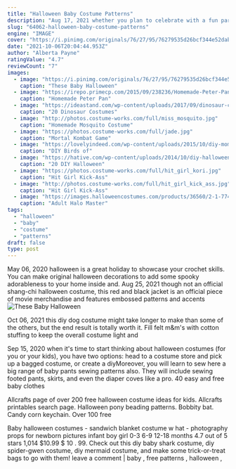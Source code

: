 ```yaml
---
title: "Halloween Baby Costume Patterns"
description: "Aug 17, 2021 whether you plan to celebrate with a fun party, trick-or-treating with the kids, or hitting up a local pumpkin farm, a good group halloween costume is essential for you and you crew. And if"
slug: "64062-halloween-baby-costume-patterns"
engine: "IMAGE"
cover: "https://i.pinimg.com/originals/76/27/95/76279535d26bcf344e52dabf5ffda66c.png"
date: "2021-10-06T20:04:44.953Z"
author: "Alberta Payne"
ratingValue: "4.7"
reviewCount: "7"
images:
  - image: "https://i.pinimg.com/originals/76/27/95/76279535d26bcf344e52dabf5ffda66c.png"
    caption: "These Baby Halloween"
  - image: "https://irepo.primecp.com/2015/09/238236/Homemade-Peter-Pan-Costume_ExtraLarge1000_ID-1210345.jpg?v=1210345"
    caption: "Homemade Peter Pan"
  - image: "https://ideastand.com/wp-content/uploads/2017/09/dinosaur-costume-diy/22-dinosaur-costume-diy-ideas-tutorials.jpg"
    caption: "20 Dinosaur Costumes"
  - image: "http://photos.costume-works.com/full/miss_mosquito.jpg"
    caption: "Homemade Mosquito Costume"
  - image: "https://photos.costume-works.com/full/jade.jpg"
    caption: "Mortal Kombat Game"
  - image: "https://lovelyindeed.com/wp-content/uploads/2015/10/diy-mom-and-baby-bird-halloween-costume3-800x1200.jpg"
    caption: "DIY Birds of"
  - image: "https://hative.com/wp-content/uploads/2014/10/diy-halloween-mask-crafts/9-cardboard-gargoyle-mask.jpg"
    caption: "20 DIY Halloween"
  - image: "https://photos.costume-works.com/full/hit_girl_kori.jpg"
    caption: "Hit Girl Kick-Ass"
  - image: "http://photos.costume-works.com/full/hit_girl_kick_ass.jpg"
    caption: "Hit Girl Kick-Ass"
  - image: "https://images.halloweencostumes.com/products/36560/2-1-77445/adult-halo-master-chief-mjolnir-hoodie.jpg"
    caption: "Adult Halo Master"
tags:
  - "halloween"
  - "baby"
  - "costume"
  - "patterns"
draft: false
type: post
---
```


May 06, 2020 halloween is a great holiday to showcase your crochet skills. You can make original halloween decorations to add some spooky adorableness to your home inside and. Aug 25, 2021 though not an official shang-chi halloween costume, this red and black jacket is an official piece of movie merchandise and features embossed patterns and accents
![These Baby Halloween](https://i.pinimg.com/originals/76/27/95/76279535d26bcf344e52dabf5ffda66c.png "These Baby Halloween")

Oct 06, 2021 this diy dog costume might take longer to make than some of the others, but the end result is totally worth it. Fill felt m&amp;m&#39;s with cotton stuffing to keep the overall costume light and
<!--inArticleAds-->

<!--galleryOne-->

Sep 15, 2020 when it's time to start thinking about halloween costumes (for you or your kids), you have two options: head to a costume store and pick up a bagged costume, or create a diyMoreover, you will learn to sew here a big range of baby pants sewing patterns also. They will include sewing footed pants, skirts, and even the diaper coves like a pro. 40 easy and free baby clothes
<!--inArticleAds-->

<!--galleryTwo-->

Allcrafts page of over 200 free halloween costume ideas for kids. Allcrafts printables search page. Halloween pony beading patterns. Bobbity bat. Candy corn keychain.  Over 100 free
<!--galleryThree-->

Baby halloween costumes - sandwich blanket costume w hat - photography props for newborn pictures infant boy girl 0-3 6-9 12-18 months 4.7 out of 5 stars 1,014 $10.99 $ 10 . 99. Check out this diy baby shark costume, diy spider-gwen costume, diy mermaid costume, and make some trick-or-treat bags to go with them! leave a comment | baby , free patterns , halloween ,